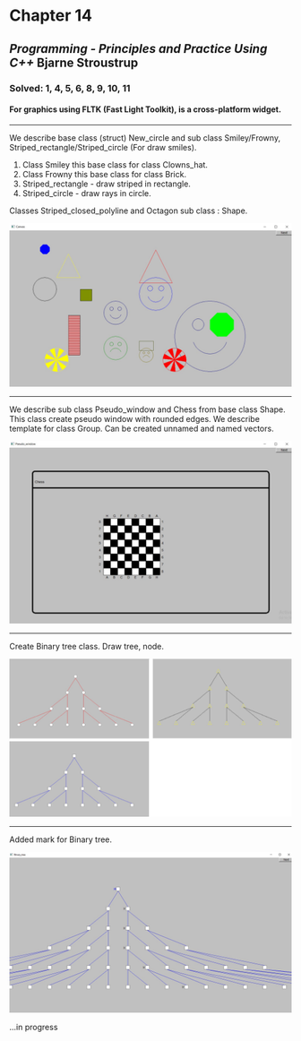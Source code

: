 # Chapter 14
## *Programming - Principles and Practice Using C++*	Bjarne Stroustrup
### Solved: 1, 4, 5, 6, 8, 9, 10, 11
#### For graphics using FLTK (Fast Light Toolkit), is a cross-platform widget.
___

We describe base class (struct) New_circle and sub class Smiley/Frowny, Striped_rectangle/Striped_circle (For draw smiles).
1. Class Smiley this base class for class Clowns_hat.
2. Class Frowny this base class for class Brick.
3. Striped_rectangle - draw striped in rectangle.
4. Striped_circle - draw rays in circle.

Classes Striped_closed_polyline and Octagon sub class : Shape.

![Smiles](https://github.com/T-DEMD/Graphics_chapter_14/blob/master/Smiles.jpg)
___

We describe sub class Pseudo_window and Chess from base class Shape. This class create pseudo window with rounded edges.
We describe template for class Group. Сan be created unnamed and named vectors.

![Chessboard](https://github.com/T-DEMD/Graphics_chapter_14/blob/master/Chessboard.jpg)

___

Create Binary tree class. Draw tree, node.

![Binary_tree](https://github.com/T-DEMD/Graphics_chapter_14/blob/master/Binary_tree.jpg)
___

Added mark for Binary tree.

![Binary tree mark](https://github.com/T-DEMD/Graphics_chapter_14/blob/q/Binary_tree_mark.jpg)

...in progress